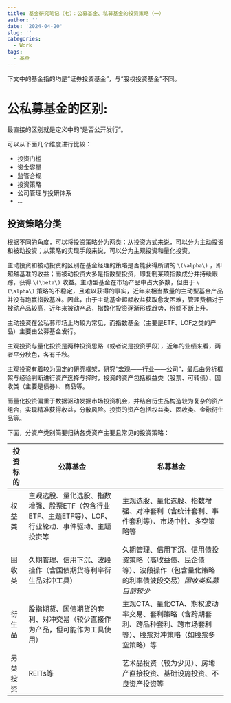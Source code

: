 ```yaml
---
title: 基金研究笔记（七）：公募基金、私募基金的投资策略（一）
author: ''
date: '2024-04-20'
slug: ''
categories:
  - Work
tags:
  - 基金
---
```


下文中的基金指的均是“证券投资基金”，与“股权投资基金”不同。

# 公私募基金的区别:

最直接的区别就是定义中的“是否公开发行”。

可以从下面几个维度进行比较：
  
  - 投资门槛
  - 资金容量
  - 监管合规
  - 投资策略
  - 公司管理与投研体系
  - ...
  
## 投资策略分类

根据不同的角度，可以将投资策略分为两类：从投资方式来说，可以分为主动投资和被动投资；从策略的实现手段来说，可以分为主观投资和量化投资。

主动投资和被动投资的区别在基金经理的策略是否能获得所谓的 `\(\alpha\)` ，即超越基准的收益；而被动投资大多是指数型投资，即复制某项指数成分并持续跟踪，获得 `\(\beta\)` 收益。主动型基金在市场产品中占大多数，但由于 `\(\alpha\)` 策略的不稳定，且难以获得的事实，近年来相当数量的主动型基金产品并没有跑赢指数基准。因此，由于主动基金超额收益获取愈发困难，管理费相对于被动产品较高，近年来被动产品，指数化投资逐渐形成趋势，份额不断上升。

主动投资在公私募市场上均较为常见，而指数基金（主要是ETF、LOF之类的产品）主要由公募基金发行。

主观投资与量化投资是两种投资思路（或者说是投资手段），近年的业绩来看，两者平分秋色，各有千秋。

主观投资有着较为固定的研究框架，研究“宏观——行业——公司”，最后由分析框架与经验判断进行资产选择与择时，投资的资产包括权益类（股票、可转债）、固收类（主要是债券）、商品等。

而量化投资偏重于数据驱动发掘市场投资机会，并结合衍生品构造较为复杂的资产组合，实现精准获得收益，分散风险。投资的资产包括权益类、固收类、金融衍生品等。


<div style='display: none'> 
|  | 主动投资 | 被动投资 |
| :--: | :--: | :--: |
| 主观投资 | 行业精选、全市场精选、纯债、固收+、FOF等 | 指数型ETF、LOF等 |
| 量化投资 | 多因子选股、趋势跟踪等 |  --|
</div > 

下面，分资产类别简要归纳各类资产主要且常见的投资策略：

<div style='display: none'> 
|  | 公募基金 | 私募基金 |
| :--: | :--: | :--: |
| 权益类 | 主观选股、量化选股、指数增强、量化对冲、指数型ETF、LOF等 | 主观选股、量化选股、指数增强、量化对冲、市场中性、多空等 |
| 固收类 | 久期管理、信用下沉、波段操作 | 久期管理、信用下沉、波段操作（量化） |
| 衍生品 | --（基本少见，有一些商品类指数跟踪） | 主观CTA、量化CTA、期权波动率、套利等 |
| 另类投资 | REITs |  -- |

</div>

| 投资标的 | 公募基金 | 私募基金 |
| --- | --- | --- |
| 权益类 | 主观选股、量化选股、指数增强、股票ETF（包含行业ETF、主题ETF等）、LOF、行业轮动、事件驱动、主题投资等 | 主观选股、量化选股、指数增强、对冲套利（含统计套利、事件套利等）、市场中性、多空策略等 |
| 固收类 | 久期管理、信用下沉、波段操作（含国债期货等利率衍生品对冲工具） | 久期管理、信用下沉、信用债投资策略（高收益债、民企债等）、波段操作（包含量化策略的利率债波段交易）*固收类私募目前较少* |
| 衍生品 | 股指期货、国债期货的套利、对冲交易（较少直接作为产品，但可能作为工具使用） | 主观CTA、量化CTA、期权波动率交易、套利策略（含跨期套利、跨品种套利、跨市场套利等）、股票对冲策略（如股票多空策略）等 |
| 另类投资 | REITs等 | 艺术品投资（较为少见）、房地产直接投资、基础设施投资、不良资产投资等 |


  
